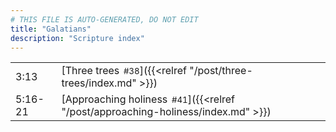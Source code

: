 ```yaml
---
# THIS FILE IS AUTO-GENERATED, DO NOT EDIT
title: "Galatians"
description: "Scripture index"
---
```


|  |  |
| --- | --- |
| 3:13 | [Three trees<span style="font-size:smaller; padding-left:0.5em;">#38</span>]({{<relref "/post/three-trees/index.md" >}}) |
| 5:16-21 | [Approaching holiness<span style="font-size:smaller; padding-left:0.5em;">#41</span>]({{<relref "/post/approaching-holiness/index.md" >}}) |
